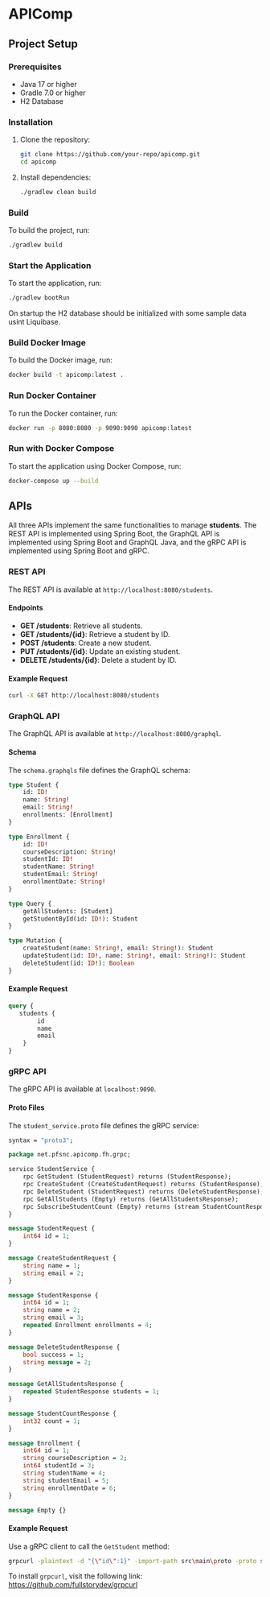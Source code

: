# APIComp

## Project Setup

### Prerequisites
- Java 17 or higher
- Gradle 7.0 or higher
- H2 Database

### Installation

1. Clone the repository:
    ```sh
    git clone https://github.com/your-repo/apicomp.git
    cd apicomp
    ```

2. Install dependencies:
    ```sh
    ./gradlew clean build
    ```

### Build

To build the project, run:
```sh
./gradlew build
```

### Start the Application

To start the application, run:
```sh
./gradlew bootRun
```

On startup the H2 database should be initialized with some sample data usint Liquibase.

### Build Docker Image

To build the Docker image, run:
```sh
docker build -t apicomp:latest .
```

### Run Docker Container

To run the Docker container, run:
```sh
docker run -p 8080:8080 -p 9090:9090 apicomp:latest
```

### Run with Docker Compose

To start the application using Docker Compose, run:
```sh
docker-compose up --build
```


## APIs

All three APIs implement the same functionalities to manage **students**. 
The REST API is implemented using Spring Boot, the GraphQL API is implemented using Spring Boot and GraphQL Java, and the gRPC API is implemented using Spring Boot and gRPC.

### REST API

The REST API is available at `http://localhost:8080/students`.

#### Endpoints

- **GET /students**: Retrieve all students.
- **GET /students/{id}**: Retrieve a student by ID.
- **POST /students**: Create a new student.
- **PUT /students/{id}**: Update an existing student.
- **DELETE /students/{id}**: Delete a student by ID.

#### Example Request

```sh
curl -X GET http://localhost:8080/students
```

### GraphQL API

The GraphQL API is available at `http://localhost:8080/graphql`.

#### Schema

The `schema.graphqls` file defines the GraphQL schema:

```graphql
type Student {
    id: ID!
    name: String!
    email: String!
    enrollments: [Enrollment]
}

type Enrollment {
    id: ID!
    courseDescription: String!
    studentId: ID!
    studentName: String!
    studentEmail: String!
    enrollmentDate: String!
}

type Query {
    getAllStudents: [Student]
    getStudentById(id: ID!): Student
}

type Mutation {
    createStudent(name: String!, email: String!): Student
    updateStudent(id: ID!, name: String!, email: String!): Student
    deleteStudent(id: ID!): Boolean
}
```

#### Example Request

```graphql
query {
   students {
        id
        name
        email
    }
}
```

### gRPC API

The gRPC API is available at `localhost:9090`.

#### Proto Files

The `student_service.proto` file defines the gRPC service:

```proto
syntax = "proto3";

package net.pfsnc.apicomp.fh.grpc;

service StudentService {
    rpc GetStudent (StudentRequest) returns (StudentResponse);
    rpc CreateStudent (CreateStudentRequest) returns (StudentResponse);
    rpc DeleteStudent (StudentRequest) returns (DeleteStudentResponse);
    rpc GetAllStudents (Empty) returns (GetAllStudentsResponse);
    rpc SubscribeStudentCount (Empty) returns (stream StudentCountResponse);
}

message StudentRequest {
    int64 id = 1;
}

message CreateStudentRequest {
    string name = 1;
    string email = 2;
}

message StudentResponse {
    int64 id = 1;
    string name = 2;
    string email = 3;
    repeated Enrollment enrollments = 4;
}

message DeleteStudentResponse {
    bool success = 1;
    string message = 2;
}

message GetAllStudentsResponse {
    repeated StudentResponse students = 1;
}

message StudentCountResponse {
    int32 count = 1;
}

message Enrollment {
    int64 id = 1;
    string courseDescription = 2;
    int64 studentId = 3;
    string studentName = 4;
    string studentEmail = 5;
    string enrollmentDate = 6;
}

message Empty {}
```

#### Example Request

Use a gRPC client to call the `GetStudent` method:

```sh
grpcurl -plaintext -d "{\"id\":1}" -import-path src\main\proto -proto student_service.proto localhost:9090 StudentService/GetStudent
```

To install `grpcurl`, visit the following link: https://github.com/fullstorydev/grpcurl